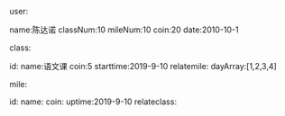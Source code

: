 user:

name:陈达诺
classNum:10
mileNum:10
coin:20
date:2010-10-1



class:

id:
name:语文课
coin:5
starttime:2019-9-10
relatemile:
dayArray:[1,2,3,4]

mile:

id:
name:
coin:
uptime:2019-9-10
relateclass:
